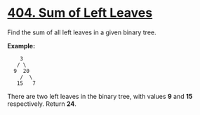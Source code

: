 # [404. Sum of Left Leaves](https://leetcode.com/problems/sum-of-left-leaves/description)
Find the sum of all left leaves in a given binary tree.

**Example:**
```
    3
   / \
  9  20
    /  \
   15   7
```
There are two left leaves in the binary tree, with values **9** and **15** respectively. Return **24**.